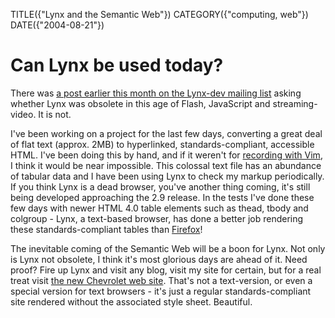 TITLE({"Lynx and the Semantic Web"})
CATEGORY({"computing, web"})
DATE({"2004-08-21"})

# Can Lynx be used today?

There was [a post earlier this month on the Lynx-dev mailing
list](http://lists.gnu.org/archive/html/lynx-dev/2004-08/msg00000.html) asking
whether Lynx was obsolete in this age of Flash, JavaScript and streaming-video.
It is not.

I've been working on a project for the last few days, converting a great deal
of flat text (approx. 2MB) to hyperlinked, standards-compliant, accessible
HTML. I've been doing this by hand, and if it weren't for [recording with
Vim](http://www.vim.org/tips/tip.php?tip_id=144), I think it would be near
impossible. This colossal text file has an abundance of tabular data and I have
been using Lynx to check my markup periodically. If you think Lynx is a dead
browser, you've another thing coming, it's still being developed approaching
the 2.9 release. In the tests I've done these few days with newer HTML 4.0
table elements such as thead, tbody and colgroup - Lynx, a text-based browser,
has done a better job rendering these standards-compliant tables than
[Firefox](http://bugzilla.mozilla.org/show_bug.cgi?id=915)!

The inevitable coming of the Semantic Web will be a boon for Lynx. Not only is
Lynx not obsolete, I think it's most glorious days are ahead of it. Need proof?
Fire up Lynx and visit any blog, visit my site for certain, but for a real
treat visit [the new Chevrolet web site](http://www.chevrolet.com/). That's not
a text-version, or even a special version for text browsers - it's just
a regular standards-compliant site rendered without the associated style sheet.
Beautiful.
